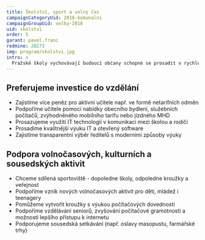 ```yaml
---
title: Školství, sport a volný čas
campaignCategoryUid: 2018-komunalni
campaignGroupUid: volby-2018
uid: skolstvi
order: 5
garant: pavel.franc
redmine: 28273
img: program/skolstvi.jpg
intro: >
  Pražské školy vychovávají budoucí občany schopné se prosadit v rychle se měnících podmínkách, zdaleka ne jen pro potřeby pracovního trhu. Budeme školám poskytovat dostatek financí na mzdy, provoz a meziškolní aktivity, ale i na profesní rozvoj učitelů a na zavedení a rozvoj inovativních vzdělávacích směrů podle poptávky Pražanů.
---
```


## Preferujeme investice do vzdělání
- Zajistíme více peněz pro aktivní učitele např. ve formě netarifních odměn
- Podpoříme učitele pomocí nabídky obecního bydlení, služebních počítačů, zvýhodněného mobilního tarifu nebo jízdného MHD
- Prosazujeme využití IT technologií v komunikaci mezi školou a rodiči
- Prosadíme kvalitnější výuku IT a otevřený software
- Zajistíme transparentní výběr ředitelů s moderními způsoby výuky

## Podpora volnočasových, kulturních a sousedských aktivit
- Chceme sdílená sportoviště - dopoledne školy, odpoledne kroužky a veřejnost
- Podpoříme vznik nových volnočasových aktivit pro děti, mládež i teenagery
- Pomůžeme vytvořit kroužky s výukou počítačových dovedností
- Podpoříme vzdělávání seniorů, zvyšování počítačové gramotnosti a možnosti lepšího přístupu k internetu
- Podporujeme sousedská setkávání (např. oslavy masopustu, farmářské trhy)
